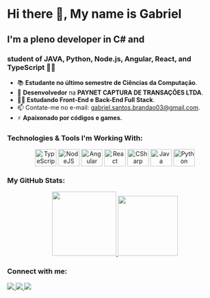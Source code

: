 # Hi there 👋, My name is Gabriel

## I'm a pleno developer in C# and
### student of **JAVA**, **Python**, **Node.js**, **Angular**, **React**, and **TypeScript** 👨‍💻

- 📚 **Estudante no último semestre de Ciências da Computação**.
- 🥇 **Desenvolvedor** na **PAYNET CAPTURA DE TRANSAÇÕES LTDA**.
- 👨‍💻 **Estudando Front-End e Back-End Full Stack**.
- 📫 Contate-me no e-mail: [gabriel.santos.brandao03@gmail.com](mailto:gabriel.santos.brandao03@gmail.com).
- ⚡ **Apaixonado por códigos e games.**

### Technologies & Tools I'm Working With:

<div align="center">
  <img align="center" alt="TypeScript" height="40" width="50" src="https://cdn.jsdelivr.net/gh/devicons/devicon/icons/typescript/typescript-original.svg" />
  <img align="center" alt="NodeJS" height="40" width="50" src="https://cdn.jsdelivr.net/gh/devicons/devicon/icons/nodejs/nodejs-original.svg" />
  <img align="center" alt="Angular" height="40" width="50" src="https://cdn.jsdelivr.net/gh/devicons/devicon/icons/angular/angular-original.svg" />
  <img align="center" alt="React" height="40" width="50" src="https://cdn.jsdelivr.net/gh/devicons/devicon/icons/react/react-original.svg" />
  <img align="center" alt="CSharp" height="40" width="50" src="https://cdn.jsdelivr.net/gh/devicons/devicon/icons/csharp/csharp-original.svg" />
  <img align="center" alt="Java" height="40" width="50" src="https://cdn.jsdelivr.net/gh/devicons/devicon/icons/java/java-original-wordmark.svg" />
  <img align="center" alt="Python" height="40" width="50" src="https://cdn.jsdelivr.net/gh/devicons/devicon/icons/python/python-original.svg" />
</div>

### My GitHub Stats:

<div align="center">
  <a href="https://github.com/gabrielsbrandao">
    <img height="150em" src="https://github-readme-stats.vercel.app/api?username=gabrielsbrandao&show_icons=true&theme=tokyonight&include_all_commits=true&count_private=true"/>
    <img height="140em" src="https://github-readme-stats.vercel.app/api/top-langs/?username=gabrielsbrandao&layout=compact&langs_count=7&theme=tokyonight"/>
  </a>
</div>

### Connect with me:

<div>
  <a href="https://www.instagram.com/gabriel.sbrandao/" target="_blank"><img src="https://img.shields.io/badge/-Instagram-%23E4405F?style=for-the-badge&logo=instagram&logoColor=white" target="_blank"> </a>
  <a href="mailto:gabriel.santos.brandao03@gmail.com"><img src="https://img.shields.io/badge/-Gmail-%23333?style=for-the-badge&logo=gmail&logoColor=white" target="_blank"> </a>
  <a href="https://www.linkedin.com/in/gabriel-dos-santos-brand%C3%A3o-913a1a198" target="_blank"><img src="https://img.shields.io/badge/-LinkedIn-%230077B5?style=for-the-badge&logo=linkedin&logoColor=white" target="_blank"></a> 
</div>
